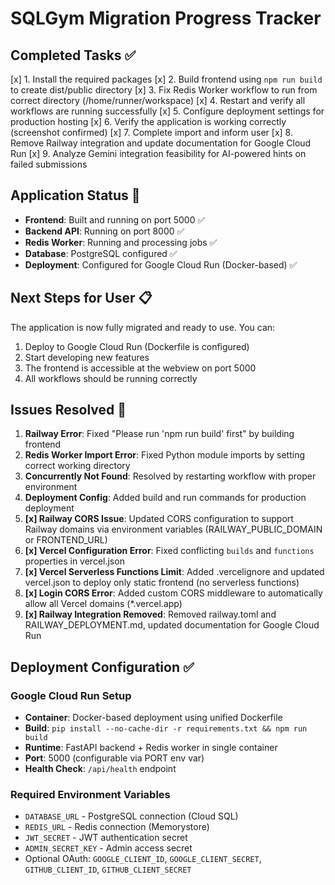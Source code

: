 # SQLGym Migration Progress Tracker

## Completed Tasks ✅

[x] 1. Install the required packages
[x] 2. Build frontend using `npm run build` to create dist/public directory
[x] 3. Fix Redis Worker workflow to run from correct directory (/home/runner/workspace)
[x] 4. Restart and verify all workflows are running successfully
[x] 5. Configure deployment settings for production hosting
[x] 6. Verify the application is working correctly (screenshot confirmed)
[x] 7. Complete import and inform user
[x] 8. Remove Railway integration and update documentation for Google Cloud Run
[x] 9. Analyze Gemini integration feasibility for AI-powered hints on failed submissions

## Application Status 🚀

- **Frontend**: Built and running on port 5000 ✅
- **Backend API**: Running on port 8000 ✅
- **Redis Worker**: Running and processing jobs ✅
- **Database**: PostgreSQL configured ✅
- **Deployment**: Configured for Google Cloud Run (Docker-based) ✅

## Next Steps for User 📋

The application is now fully migrated and ready to use. You can:
1. Deploy to Google Cloud Run (Dockerfile is configured)
2. Start developing new features
3. The frontend is accessible at the webview on port 5000
4. All workflows should be running correctly

## Issues Resolved 🔧

1. **Railway Error**: Fixed "Please run 'npm run build' first" by building frontend
2. **Redis Worker Import Error**: Fixed Python module imports by setting correct working directory
3. **Concurrently Not Found**: Resolved by restarting workflow with proper environment
4. **Deployment Config**: Added build and run commands for production deployment
5. **[x] Railway CORS Issue**: Updated CORS configuration to support Railway domains via environment variables (RAILWAY_PUBLIC_DOMAIN or FRONTEND_URL)
6. **[x] Vercel Configuration Error**: Fixed conflicting `builds` and `functions` properties in vercel.json
7. **[x] Vercel Serverless Functions Limit**: Added .vercelignore and updated vercel.json to deploy only static frontend (no serverless functions)
8. **[x] Login CORS Error**: Added custom CORS middleware to automatically allow all Vercel domains (*.vercel.app)
9. **[x] Railway Integration Removed**: Removed railway.toml and RAILWAY_DEPLOYMENT.md, updated documentation for Google Cloud Run

## Deployment Configuration ✅

### Google Cloud Run Setup
- **Container**: Docker-based deployment using unified Dockerfile
- **Build**: `pip install --no-cache-dir -r requirements.txt && npm run build`
- **Runtime**: FastAPI backend + Redis worker in single container
- **Port**: 5000 (configurable via PORT env var)
- **Health Check**: `/api/health` endpoint

### Required Environment Variables
- `DATABASE_URL` - PostgreSQL connection (Cloud SQL)
- `REDIS_URL` - Redis connection (Memorystore)
- `JWT_SECRET` - JWT authentication secret
- `ADMIN_SECRET_KEY` - Admin access secret
- Optional OAuth: `GOOGLE_CLIENT_ID`, `GOOGLE_CLIENT_SECRET`, `GITHUB_CLIENT_ID`, `GITHUB_CLIENT_SECRET`

